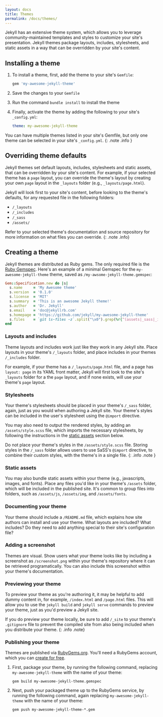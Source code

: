 ```yaml
---
layout: docs
title: Themes
permalink: /docs/themes/
---
```


Jekyll has an extensive theme system, which allows you to leverage community-maintained templates and styles to customize your site's presentation. Jekyll themes package layouts, includes, stylesheets, and static assets in a way that can be overridden by your site's content.

## Installing a theme

1. To install a theme, first, add the theme to your site's `Gemfile`:

    ```ruby
    gem 'my-awesome-jekyll-theme'
    ```

2. Save the changes to your `Gemfile`
3. Run the command `bundle install` to install the theme
4. Finally, activate the theme by adding the following to your site's `_config.yml`:

    ```yml
    theme: my-awesome-jekyll-theme
    ```

You can have multiple themes listed in your site's Gemfile, but only one theme can be selected in your site's `_config.yml`.
{: .note .info }

## Overriding theme defaults

Jekyll themes set default layouts, includes, stylesheets and static assets, that can be overridden by your site's content. For example, if your selected theme has a `page` layout, you can override the theme's layout by creating your own `page` layout in the `_layouts` folder (e.g., `_layouts/page.html`).

Jekyll will look first to your site's content, before looking to the theme's defaults, for any requested file in the following folders:

* `/_layouts`
* `/_includes`
* `/_sass`
* `/assets/`

Refer to your selected theme's documentation and source repository for more information on what files you can override.
{: .note .info}

## Creating a theme

Jekyll themes are distributed as Ruby gems. The only required file is the [Ruby Gemspec](http://guides.rubygems.org/specification-reference/). Here's an example of a minimal Gemspec for the `my-awesome-jekyll-theme` theme, saved as `/my-awsome-jekyll-theme.gemspec`:

```ruby
Gem::Specification.new do |s|
  s.name     = 'My Awesome theme'
  s.version  = '0.1.0'
  s.license  = 'MIT'
  s.summary  = 'This is an awesome Jekyll theme!'
  s.author   = 'Dr. Jekyll'
  s.email    = 'doc@jekyllrb.com'
  s.homepage = 'https://github.com/jekyll/my-awesome-jekyll-theme'
  s.files    = `git ls-files -z`.split("\x0").grep(%r{^(assets|_sass|_includes|_layouts)/})
end
```

### Layouts and includes

Theme layouts and includes work just like they work in any Jekyll site. Place layouts in your theme's `/_layouts` folder, and place includes in your themes `/_includes` folder.

For example, if your theme has a `/_layouts/page.html` file, and a page has `layout: page` in its YAML front matter, Jekyll will first look to the site's `_layouts` folder for a the `page` layout, and if none exists, will use your theme's `page` layout.

### Stylesheets

Your theme's stylesheets should be placed in your theme's `/_sass` folder, again, just as you would when authoring a Jekyll site. Your theme's styles can be included in the user's stylesheet using the `@import` directive.

You may also need to output the rendered styles, by adding an `/assets/style.scss` file, which imports the necessary stylesheets, by following the instructions in the [static assets](#static-assets) section below.

Do not place your theme's styles in the `/assets/style.scss` file. Storing styles in the `/_sass` folder allows users to use SaSS's `@import` directive, to combine their custom styles, with the theme's in a single file.
{: .info .note }

### Static assets

You may also bundle static assets within your theme (e.g., javascripts, images, and fonts). Place any files you'd like in your theme's `/assets` folder, which will be included in the published site. It's common to group files into folders, such as `/assets/js`, `/assets/img`, and `/assets/fonts`.

### Documenting your theme

Your theme should include a `/README.md` file, which explains how site authors can install and use your theme. What layouts are included? What includes? Do they need to add anything special to their site's configuration file?

### Adding a screenshot

Themes are visual. Show users what your theme looks like by including a screenshot as `/screenshot.png` within your theme's repository where it can be retrieved programatically. You can also include this screenshot within your theme's documentation.

### Previewing your theme

To preview your theme as you're authoring it, it may be helpful to add dummy content in, for example, `/index.html` and `/page.html` files. This will allow you to use the `jekyll build` and `jekyll serve` commands to preview your theme, just as you'd preview a Jekyll site.

If you do preview your theme locally, be sure to add `/_site` to your theme's `.gitignore` file to prevent the compiled site from also being included when you distribute your theme.
{: .info .note}

### Publishing your theme

Themes are published via [RubyGems.org](https://rubygems.org). You'll need a RubyGems account, which you can [create for free](https://rubygems.org/sign_up).

1. First, package your theme, by running the following command, replacing `my-awesome-jekyll-theme` with the name of your theme:

    ```
    gem build my-awesome-jekyll-theme.gemspec
    ```

2. Next, push your packaged theme up to the RubyGems service, by running the following command, again replacing `my-awesome-jekyll-theme` with the name of your theme:

    ```
    gem push my-awesome-jekyll-theme-*.gem
    ```
